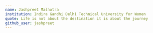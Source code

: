 ```yaml
---
name: Jashpreet Malhotra
institution: Indira Gandhi Delhi Technical University for Women
quote: Life is not about the destination it is about the journey
github_user: jashpreet
---
```

